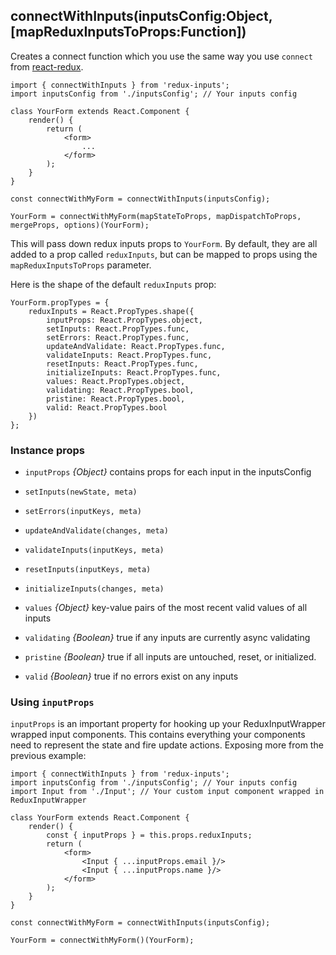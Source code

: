 ## connectWithInputs(inputsConfig:Object, [mapReduxInputsToProps:Function])

Creates a connect function which you use the same way you use `connect` from [react-redux](https://github.com/reactjs/react-redux).

    
    import { connectWithInputs } from 'redux-inputs';
    import inputsConfig from './inputsConfig'; // Your inputs config 
    
    class YourForm extends React.Component {
        render() {
            return (
                <form>
                    ...
                </form>
            );
        }
    }
    
    const connectWithMyForm = connectWithInputs(inputsConfig);
    
    YourForm = connectWithMyForm(mapStateToProps, mapDispatchToProps, mergeProps, options)(YourForm);
    
This will pass down redux inputs props to `YourForm`. By default, they are all added to a prop called `reduxInputs`, but 
can be mapped to props using the `mapReduxInputsToProps` parameter.

Here is the shape of the default `reduxInputs` prop:

    YourForm.propTypes = {
        reduxInputs = React.PropTypes.shape({
            inputProps: React.PropTypes.object,
            setInputs: React.PropTypes.func,
            setErrors: React.PropTypes.func,
            updateAndValidate: React.PropTypes.func,
            validateInputs: React.PropTypes.func,
            resetInputs: React.PropTypes.func,
            initializeInputs: React.PropTypes.func,
            values: React.PropTypes.object,
            validating: React.PropTypes.bool,
            pristine: React.PropTypes.bool,
            valid: React.PropTypes.bool
        })
    };

### Instance props

- `inputProps` *{Object}* contains props for each input in the inputsConfig

- `setInputs(newState, meta)`
- `setErrors(inputKeys, meta)`
- `updateAndValidate(changes, meta)`
- `validateInputs(inputKeys, meta)`
- `resetInputs(inputKeys, meta)`
- `initializeInputs(changes, meta)`

- `values` *{Object}* key-value pairs of the most recent valid values of all inputs
- `validating` *{Boolean}* true if any inputs are currently async validating
- `pristine` *{Boolean}* true if all inputs are untouched, reset, or initialized.
- `valid` *{Boolean}* true if no errors exist on any inputs


### Using `inputProps`

`inputProps` is an important property for hooking up your ReduxInputWrapper wrapped input components. This contains 
everything your components need to represent the state and fire update actions. Exposing more from the previous example:

    import { connectWithInputs } from 'redux-inputs';
    import inputsConfig from './inputsConfig'; // Your inputs config 
    import Input from './Input'; // Your custom input component wrapped in ReduxInputWrapper
        
    class YourForm extends React.Component {
        render() {
            const { inputProps } = this.props.reduxInputs;
            return (
                <form>
                    <Input { ...inputProps.email }/>
                    <Input { ...inputProps.name }/>
                </form>
            );
        }
    }
    
    const connectWithMyForm = connectWithInputs(inputsConfig);
        
    YourForm = connectWithMyForm()(YourForm);
